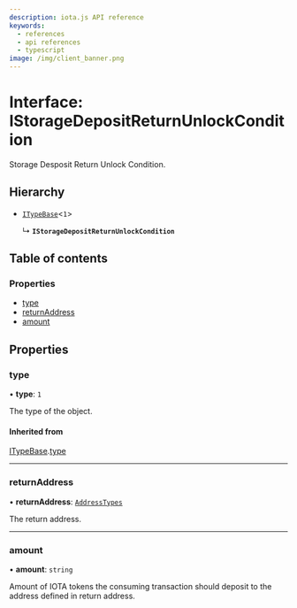```yaml
---
description: iota.js API reference
keywords:
  - references
  - api references
  - typescript
image: /img/client_banner.png
---
```


# Interface: IStorageDepositReturnUnlockCondition

Storage Desposit Return Unlock Condition.

## Hierarchy

- [`ITypeBase`](ITypeBase.md)<`1`\>

  ↳ **`IStorageDepositReturnUnlockCondition`**

## Table of contents

### Properties

- [type](IStorageDepositReturnUnlockCondition.md#type)
- [returnAddress](IStorageDepositReturnUnlockCondition.md#returnaddress)
- [amount](IStorageDepositReturnUnlockCondition.md#amount)

## Properties

### type

• **type**: `1`

The type of the object.

#### Inherited from

[ITypeBase](ITypeBase.md).[type](ITypeBase.md#type)

---

### returnAddress

• **returnAddress**: [`AddressTypes`](../api_ref.md#addresstypes)

The return address.

---

### amount

• **amount**: `string`

Amount of IOTA tokens the consuming transaction should deposit to the address defined in return address.
